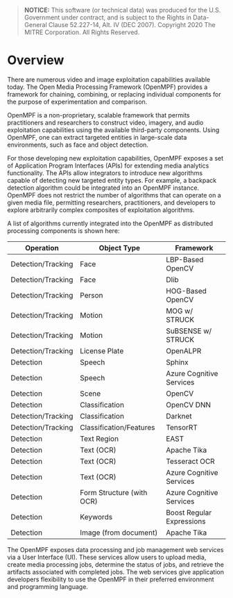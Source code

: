 > **NOTICE:** This software (or technical data) was produced for the U.S. Government under contract, and is subject to the Rights in Data-General Clause 52.227-14, Alt. IV (DEC 2007). Copyright 2020 The MITRE Corporation. All Rights Reserved.

# Overview

There are numerous video and image exploitation capabilities available today. The Open Media Processing Framework (OpenMPF) provides a framework for chaining, combining, or replacing individual components for the purpose of experimentation and comparison.

OpenMPF is a non-proprietary, scalable framework that permits practitioners and researchers to construct video, imagery, and audio exploitation capabilities using the available third-party components. Using OpenMPF, one can extract targeted entities in large-scale data environments, such as face and object detection.

For those developing new exploitation capabilities, OpenMPF exposes a set of Application Program Interfaces (APIs) for extending media analytics functionality. The APIs allow integrators to introduce new algorithms capable of detecting new targeted entity types. For example, a backpack detection algorithm could be integrated into an OpenMPF instance. OpenMPF does not restrict the number of algorithms that can operate on a given media file, permitting researchers, practitioners, and developers to explore arbitrarily complex composites of exploitation algorithms.

A list of algorithms currently integrated into the OpenMPF as distributed processing components is shown here:

| **Operation** | **Object Type** | **Framework**
|  --- | --- | ---
| Detection/Tracking | Face | LBP-Based OpenCV
| Detection/Tracking | Face | Dlib
| Detection/Tracking | Person | HOG-Based OpenCV
| Detection/Tracking | Motion | MOG w/ STRUCK
| Detection/Tracking | Motion | SuBSENSE w/ STRUCK
| Detection/Tracking | License Plate | OpenALPR
| Detection | Speech | Sphinx
| Detection | Speech | Azure Cognitive Services
| Detection| Scene | OpenCV
| Detection| Classification | OpenCV DNN
| Detection/Tracking | Classification | Darknet
| Detection/Tracking | Classification/Features | TensorRT
| Detection| Text Region | EAST
| Detection| Text (OCR) | Apache Tika
| Detection| Text (OCR) | Tesseract OCR
| Detection| Text (OCR) | Azure Cognitive Services
| Detection| Form Structure (with OCR) | Azure Cognitive Services
| Detection| Keywords | Boost Regular Expressions
| Detection| Image (from document) | Apache Tika

The OpenMPF exposes data processing and job management web services via a User Interface (UI). These services allow users to upload media, create media processing jobs, determine the status of jobs, and retrieve the artifacts associated with completed jobs. The web services give application developers flexibility to use the OpenMPF in their preferred environment and programming language.
